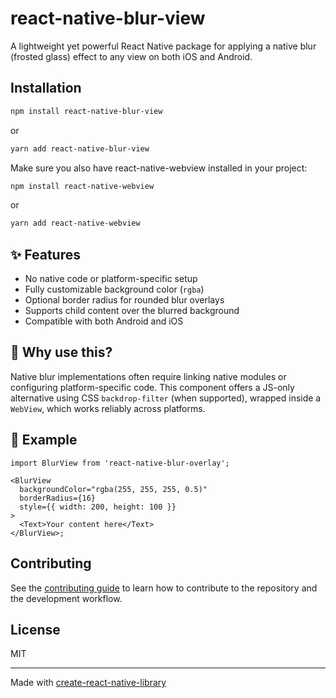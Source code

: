 # react-native-blur-view

A lightweight yet powerful React Native package for applying a native blur (frosted glass) effect to any view on both iOS and Android.

## Installation

```sh
npm install react-native-blur-view
```

or

```sh
yarn add react-native-blur-view
```

Make sure you also have react-native-webview installed in your project:

```sh
npm install react-native-webview
```

or

```sh
yarn add react-native-webview
```

## ✨ Features

- No native code or platform-specific setup
- Fully customizable background color (`rgba`)
- Optional border radius for rounded blur overlays
- Supports child content over the blurred background
- Compatible with both Android and iOS

## 🚀 Why use this?

Native blur implementations often require linking native modules or configuring platform-specific code. This component offers a JS-only alternative using CSS `backdrop-filter` (when supported), wrapped inside a `WebView`, which works reliably across platforms.

## 🧪 Example

```tsx
import BlurView from 'react-native-blur-overlay';

<BlurView
  backgroundColor="rgba(255, 255, 255, 0.5)"
  borderRadius={16}
  style={{ width: 200, height: 100 }}
>
  <Text>Your content here</Text>
</BlurView>;
```

## Contributing

See the [contributing guide](CONTRIBUTING.md) to learn how to contribute to the repository and the development workflow.

## License

MIT

---

Made with [create-react-native-library](https://github.com/callstack/react-native-builder-bob)
